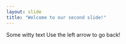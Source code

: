 ```yaml
---
layout: slide
title: "Welcome to our second slide!"
---
```

Some witty text
Use the left arrow to go back!
